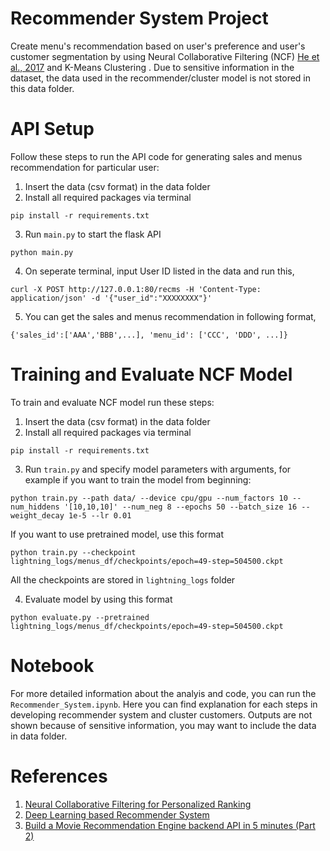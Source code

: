 # Recommender System Project
Create menu's recommendation based on user's preference and user's customer segmentation by using Neural Collaborative Filtering (NCF) [He et al., 2017](https://arxiv.org/abs/1708.05031) and K-Means Clustering
. Due to sensitive information in the dataset, the data used in the recommender/cluster model is not stored in this data folder. 

# API Setup
Follow these steps to run the API code for generating sales and menus recommendation for particular user:
1. Insert the data (csv format) in the data folder
2. Install all required packages via terminal
```
pip install -r requirements.txt
```
3. Run `main.py` to start the flask API
```
python main.py
```
4. On seperate terminal, input User ID listed in the data and run this,
```
curl -X POST http://127.0.0.1:80/recms -H 'Content-Type: application/json' -d '{"user_id":"XXXXXXXX"}'
```
5. You can get the sales and menus recommendation in following format,
```
{'sales_id':['AAA','BBB',...], 'menu_id': ['CCC', 'DDD', ...]}
```

# Training and Evaluate NCF Model
To train and evaluate NCF model run these steps:
1. Insert the data (csv format) in the data folder
2. Install all required packages via terminal
```
pip install -r requirements.txt
```
3. Run `train.py` and specify model parameters with arguments, for example if you want to train the model from beginning:
```
python train.py --path data/ --device cpu/gpu --num_factors 10 --num_hiddens '[10,10,10]' --num_neg 8 --epochs 50 --batch_size 16 --weight_decay 1e-5 --lr 0.01
```
If you want to use pretrained model, use this format
```
python train.py --checkpoint lightning_logs/menus_df/checkpoints/epoch=49-step=504500.ckpt
```
All the checkpoints are stored in `lightning_logs` folder

4. Evaluate model by using this format
```
python evaluate.py --pretrained lightning_logs/menus_df/checkpoints/epoch=49-step=504500.ckpt
```

# Notebook
For more detailed information about the analyis and code, you can run the `Recommender_System.ipynb`. Here you can find explanation for each steps in developing recommender system and cluster customers. Outputs are not shown because of sensitive information, you may want to include the data in data folder.

# References
1. [Neural Collaborative Filtering for Personalized Ranking](https://d2l.ai/chapter_recommender-systems/neumf.html)
2. [Deep Learning based Recommender System](https://towardsdatascience.com/deep-learning-based-recommender-systems-3d120201db7e)
3. [Build a Movie Recommendation Engine backend API in 5 minutes (Part 2)](https://towardsdatascience.com/build-a-movie-recommendation-engine-backend-api-in-5-minutes-part-2-851b840bc26d)
